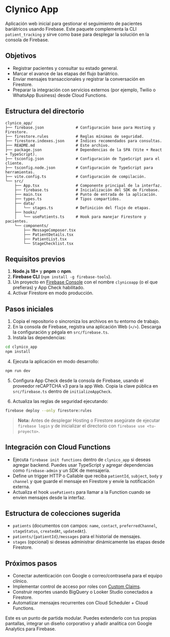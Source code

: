 # Clynico App

Aplicación web inicial para gestionar el seguimiento de pacientes bariátricos usando Firebase. Este paquete complementa la CLI `patient_tracking` y sirve como base para desplegar la solución en la consola de Firebase.

## Objetivos

- Registrar pacientes y consultar su estado general.
- Marcar el avance de las etapas del flujo bariátrico.
- Enviar mensajes transaccionales y registrar la conversación en Firestore.
- Preparar la integración con servicios externos (por ejemplo, Twilio o WhatsApp Business) desde Cloud Functions.

## Estructura del directorio

```
clynico_app/
├── firebase.json              # Configuración base para Hosting y Firestore.
├── firestore.rules            # Reglas mínimas de seguridad.
├── firestore.indexes.json     # Índices recomendados para consultas.
├── README.md                  # Este archivo.
├── package.json               # Dependencias de la SPA (Vite + React + TypeScript).
├── tsconfig.json              # Configuración de TypeScript para el cliente.
├── tsconfig.node.json         # Configuración de TypeScript para herramientas.
├── vite.config.ts             # Configuración de compilación.
└── src/
    ├── App.tsx                # Componente principal de la interfaz.
    ├── firebase.ts            # Inicialización del SDK de Firebase.
    ├── main.tsx               # Punto de entrada de la aplicación.
    ├── types.ts               # Tipos compartidos.
    ├── data/
    │   └── stages.ts          # Definición del flujo de etapas.
    ├── hooks/
    │   └── usePatients.ts     # Hook para manejar Firestore y pacientes.
    └── components/
        ├── MessageComposer.tsx
        ├── PatientDetails.tsx
        ├── PatientList.tsx
        └── StageChecklist.tsx
```

## Requisitos previos

1. **Node.js 18+** y **pnpm** o **npm**.
2. **Firebase CLI** (`npm install -g firebase-tools`).
3. Un proyecto en [Firebase Console](https://console.firebase.google.com/) con el nombre `clynicoapp` (o el que prefieras) y App Check habilitado.
4. Activar Firestore en modo producción.

## Pasos iniciales

1. Copia el repositorio o sincroniza los archivos en tu entorno de trabajo.
2. En la consola de Firebase, registra una aplicación Web (`</>`). Descarga la configuración y pégala en `src/firebase.ts`.
3. Instala las dependencias:

```bash
cd clynico_app
npm install
```

4. Ejecuta la aplicación en modo desarrollo:

```bash
npm run dev
```

5. Configura App Check desde la consola de Firebase, usando el proveedor reCAPTCHA v3 para la app Web. Copia la clave pública en `src/firebase.ts` dentro de `initializeAppCheck`.

6. Actualiza las reglas de seguridad ejecutando:

```bash
firebase deploy --only firestore:rules
```

> **Nota:** Antes de desplegar Hosting o Firestore asegúrate de ejecutar `firebase login` y de inicializar el directorio con `firebase use <tu-proyecto>`.

## Integración con Cloud Functions

- Ejecuta `firebase init functions` dentro de `clynico_app` si deseas agregar backend. Puedes usar TypeScript y agregar dependencias como `firebase-admin` y un SDK de mensajería.
- Define un trigger HTTP o Callable que reciba `patientId`, `subject`, `body` y `channel` y que guarde el mensaje en Firestore y envíe la notificación externa.
- Actualiza el hook `usePatients` para llamar a la Function cuando se envíen mensajes desde la interfaz.

## Estructura de colecciones sugerida

- `patients` (documentos con campos: `name`, `contact`, `preferredChannel`, `stageStatus`, `createdAt`, `updatedAt`).
- `patients/{patientId}/messages` para el historial de mensajes.
- `stages` (opcional) si deseas administrar dinámicamente las etapas desde Firestore.

## Próximos pasos

- Conectar autenticación con Google o correo/contraseña para el equipo clínico.
- Implementar control de acceso por roles con [Custom Claims](https://firebase.google.com/docs/auth/admin/custom-claims).
- Construir reportes usando BigQuery o Looker Studio conectados a Firestore.
- Automatizar mensajes recurrentes con Cloud Scheduler + Cloud Functions.

Este es un punto de partida modular. Puedes extenderlo con tus propias pantallas, integrar un diseño corporativo y añadir analítica con Google Analytics para Firebase.
